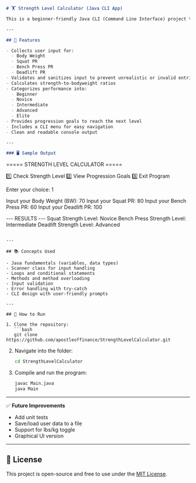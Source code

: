 

```markdown
# 🏋️ Strength Level Calculator (Java CLI App)

This is a beginner-friendly Java CLI (Command Line Interface) project that calculates and categorizes strength levels based on user inputs such as body weight and personal records (PRs) in Squat, Bench Press, and Deadlift.

---

## 🔧 Features

- Collects user input for:
  - Body Weight
  - Squat PR
  - Bench Press PR
  - Deadlift PR
- Validates and sanitizes input to prevent unrealistic or invalid entries
- Calculates strength-to-bodyweight ratios
- Categorizes performance into:
  - Beginner
  - Novice
  - Intermediate
  - Advanced
  - Elite
- Provides progression goals to reach the next level
- Includes a CLI menu for easy navigation
- Clean and readable console output

---

### 🖥️ Sample Output

```

\===== STRENGTH LEVEL CALCULATOR =====

1️⃣ Check Strength Level
2️⃣ View Progression Goals
3️⃣ Exit Program

Enter your choice: 1

Input your Body Weight (BW): 70
Input your Squat PR: 80
Input your Bench Press PR: 60
Input your Deadlift PR: 100

\--- RESULTS ---
Squat Strength Level: Novice
Bench Press Strength Level: Intermediate
Deadlift Strength Level: Advanced

````

---

## 📚 Concepts Used

- Java fundamentals (variables, data types)
- Scanner class for input handling
- Loops and conditional statements
- Methods and method overloading
- Input validation
- Error handling with try-catch
- CLI design with user-friendly prompts

---

## 🚀 How to Run

1. Clone the repository:
   ```bash
   git clone https://github.com/apostleoffinance/StrengthLevelCalculator.git
````

2. Navigate into the folder:

   ```bash
   cd StrengthLevelCalculator
   ```

3. Compile and run the program:

   ```bash
   javac Main.java
   java Main
   ```

---

✅ **Future Improvements**

* Add unit tests
* Save/load user data to a file
* Support for lbs/kg toggle
* Graphical UI version

---

## 📝 License

This project is open-source and free to use under the [MIT License](LICENSE).

```
```
